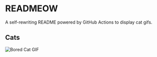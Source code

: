 # READMEOW

A self-rewriting README powered by GitHub Actions to display cat gifs.

## Cats

![Bored Cat GIF](https://media2.giphy.com/media/v1.Y2lkPTlhY2QwMmRhcTgyeWp6ZnY4czJxYzBnaTNkam4zcXBwNnU2a3JyNzRwemo3YXVtdiZlcD12MV9naWZzX3NlYXJjaCZjdD1n/mlvseq9yvZhba/200.gif)
